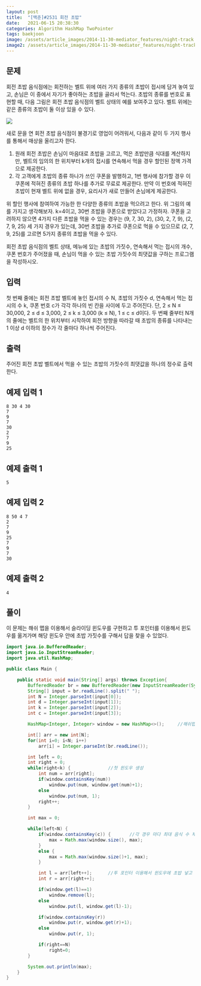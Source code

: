 ```yaml
---
layout: post
title:  "[백준]#2531 회전 초밥"
date:   2021-06-15 20:38:30
categories: Algorithm HashMap TwoPointer
tags: baekjoon
image: /assets/article_images/2014-11-30-mediator_features/night-track.JPG
image2: /assets/article_images/2014-11-30-mediator_features/night-track-mobile.JPG
---
```


문제
--------------------

회전 초밥 음식점에는 회전하는 벨트 위에 여러 가지 종류의 초밥이 접시에 담겨 놓여 있고, 손님은 이 중에서 자기가 좋아하는 초밥을 골라서 먹는다. 초밥의 종류를 번호로 표현할 때, 다음 그림은 회전 초밥 음식점의 벨트 상태의 예를 보여주고 있다. 벨트 위에는 같은 종류의 초밥이 둘 이상 있을 수 있다. 

![](https://upload.acmicpc.net/f29f0bd9-6114-4543-aa72-797208dc9cdd/-/preview/)

새로 문을 연 회전 초밥 음식점이 불경기로 영업이 어려워서, 다음과 같이 두 가지 행사를 통해서 매상을 올리고자 한다.

1.  원래 회전 초밥은 손님이 마음대로 초밥을  고르고, 먹은 초밥만큼 식대를 계산하지만, 벨트의 임의의 한 위치부터 k개의 접시를 연속해서 먹을 경우 할인된 정액 가격으로 제공한다. 
2.  각 고객에게 초밥의 종류 하나가 쓰인 쿠폰을 발행하고, 1번 행사에 참가할 경우 이 쿠폰에 적혀진 종류의 초밥 하나를 추가로 무료로 제공한다. 만약 이 번호에 적혀진 초밥이 현재 벨트 위에 없을 경우, 요리사가 새로 만들어 손님에게 제공한다.  

위 할인 행사에 참여하여 가능한 한 다양한 종류의 초밥을 먹으려고 한다. 위 그림의 예를 가지고 생각해보자. k=4이고, 30번 초밥을 쿠폰으로 받았다고 가정하자. 쿠폰을 고려하지 않으면 4가지 다른 초밥을 먹을 수 있는 경우는 (9, 7, 30, 2), (30, 2, 7, 9), (2, 7, 9, 25) 세 가지 경우가 있는데, 30번 초밥을 추가로 쿠폰으로 먹을 수 있으므로 (2, 7, 9, 25)를 고르면 5가지 종류의 초밥을 먹을 수 있다. 

회전 초밥 음식점의 벨트 상태, 메뉴에 있는 초밥의 가짓수, 연속해서 먹는 접시의 개수, 쿠폰 번호가 주어졌을 때, 손님이 먹을 수 있는 초밥 가짓수의 최댓값을 구하는 프로그램을 작성하시오. 

입력
---------------------------

첫 번째 줄에는 회전 초밥 벨트에 놓인 접시의 수 N, 초밥의 가짓수 d, 연속해서 먹는 접시의 수 k, 쿠폰 번호 c가 각각 하나의 빈 칸을 사이에 두고 주어진다. 단, 2 ≤ N ≤ 30,000, 2 ≤ d ≤ 3,000, 2 ≤ k ≤ 3,000 (k ≤ N), 1 ≤ c ≤ d이다. 두 번째 줄부터 N개의 줄에는 벨트의 한 위치부터 시작하여 회전 방향을 따라갈 때 초밥의 종류를 나타내는 1 이상 d 이하의 정수가 각 줄마다 하나씩 주어진다. 

출력
----------------

주어진 회전 초밥 벨트에서 먹을 수 있는 초밥의 가짓수의 최댓값을 하나의 정수로 출력한다.

예제 입력 1 
----------------------

```
8 30 4 30
7
9
7
30
2
7
9
25
```

예제 출력 1 
------------------------

```
5
```

예제 입력 2
----------------------

```
8 50 4 7
2
7
9
25
7
9
7
30
```

예제 출력 2
------------------------

```
4
```

풀이
--------------------------

이 문제는 해쉬 맵을 이용해서 슬라이딩 윈도우를 구현하고 투 포인터를 이용해서 윈도우를 옮겨가며 해당 윈도우 안에 초밥 가짓수를 구해서 답을 찾을 수 있었다.

```java
import java.io.BufferedReader;
import java.io.InputStreamReader;
import java.util.HashMap;

public class Main {

    public static void main(String[] args) throws Exception{
        BufferedReader br = new BufferedReader(new InputStreamReader(System.in));
        String[] input = br.readLine().split(" ");
        int N = Integer.parseInt(input[0]);
        int d = Integer.parseInt(input[1]);
        int k = Integer.parseInt(input[2]);
        int c = Integer.parseInt(input[3]);

        HashMap<Integer, Integer> window = new HashMap<>();     //해쉬맵을 이용해서 크기가 k인 슬라이딩 윈도우 생성

        int[] arr = new int[N];
        for(int i=0; i<N; i++)
            arr[i] = Integer.parseInt(br.readLine());

        int left = 0;
        int right = 0;
        while(right<k) {              //첫 윈도우 생성
            int num = arr[right];
            if(window.containsKey(num))
                window.put(num, window.get(num)+1);
            else
                window.put(num, 1);
            right++;
        }

        int max = 0;

        while(left<N) {
            if(window.containsKey(c)) {       //각 경우 마다 최대 음식 수 체크
                max = Math.max(window.size(), max);
            }
            else {
                max = Math.max(window.size()+1, max);
            }

            int l = arr[left++];      //투 포인터 이용해서 윈도우에 초밥 넣고 
            int r = arr[right++];

            if(window.get(l)==1)
                window.remove(l);
            else
                window.put(l, window.get(l)-1);

            if(window.containsKey(r))
                window.put(r, window.get(r)+1);
            else
                window.put(r, 1);

            if(right==N)
                right=0;
        }

        System.out.println(max);
    }
}
```
